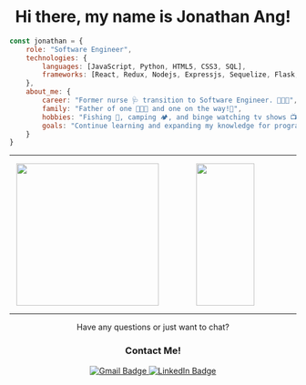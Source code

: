 <h1 align="center" >Hi there, my name is Jonathan Ang!</h1> 


```javascript
const jonathan = {
    role: "Software Engineer",
    technologies: {
        languages: [JavaScript, Python, HTML5, CSS3, SQL],
        frameworks: [React, Redux, Nodejs, Expressjs, Sequelize, Flask, SQLAlchemy, SQLite3],
    },
    about_me: {
        career: "Former nurse 🩺 transition to Software Engineer. 👨🏼‍💻",
        family: "Father of one 👨‍👩‍👧 and one on the way!🐣",
        hobbies: "Fishing 🎣, camping 🏕️, and binge watching tv shows 📺.",
        goals: "Continue learning and expanding my knowledge for programming 🤓."
    }
}
```

***
<div align="center">
  <img align=top height="250px" src="https://github-readme-stats.vercel.app/api/top-langs/?username=jang55&layout=compact&theme=vision-friendly-dark" />
  <img align=top width="45%" height="250px" src="https://camo.githubusercontent.com/c1dcb74cc1c1835b1d716f5051499a2814c683c806b15f04b0eba492863703e9/68747470733a2f2f63646e2e6472696262626c652e636f6d2f75736572732f3733303730332f73637265656e73686f74732f363538313234332f6176656e746f2e676966" />
</div>

***
<div id="badges" align="center">
  <p>Have any questions or just want to chat?</p>
  <h3>Contact Me!</h3>
  <a href="mailto:jjcang23@gmail.com">
    <img src="https://img.shields.io/badge/Gmail-D14836?style=for-the-badge&logo=gmail&logoColor=white" alt="Gmail Badge"/>
  </a>
  <a href="https://www.linkedin.com/in/jonathan-ang-b1508b286/">
    <img src="https://img.shields.io/badge/LinkedIn-blue?style=for-the-badge&logo=linkedin&logoColor=white" alt="LinkedIn Badge"/>
  </a>
</div>





